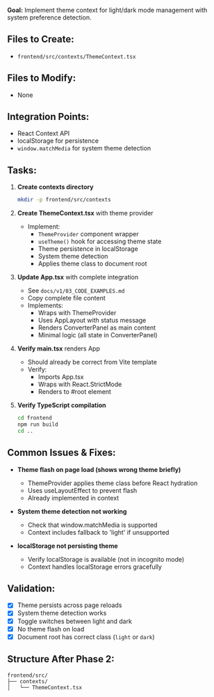 **Goal:** Implement theme context for light/dark mode management with system preference detection.

## Files to Create:
- `frontend/src/contexts/ThemeContext.tsx`

## Files to Modify:
- None

## Integration Points:
- React Context API
- localStorage for persistence
- `window.matchMedia` for system theme detection

## Tasks:

1. **Create contexts directory**
   ```bash
   mkdir -p frontend/src/contexts
   ```

2. **Create ThemeContext.tsx** with theme provider
   - Implement:
     - `ThemeProvider` component wrapper
     - `useTheme()` hook for accessing theme state
     - Theme persistence in localStorage
     - System theme detection
     - Applies theme class to document root

3. **Update App.tsx** with complete integration
   - See `docs/v1/03_CODE_EXAMPLES.md`
   - Copy complete file content
   - Implements:
     - Wraps with ThemeProvider
     - Uses AppLayout with status message
     - Renders ConverterPanel as main content
     - Minimal logic (all state in ConverterPanel)

4. **Verify main.tsx** renders App
   - Should already be correct from Vite template
   - Verify:
     - Imports App.tsx
     - Wraps with React.StrictMode
     - Renders to #root element

5. **Verify TypeScript compilation**
   ```bash
   cd frontend
   npm run build
   cd ..
   ```

## Common Issues & Fixes:

- **Theme flash on page load (shows wrong theme briefly)**
  - ThemeProvider applies theme class before React hydration
  - Uses useLayoutEffect to prevent flash
  - Already implemented in context

- **System theme detection not working**
  - Check that window.matchMedia is supported
  - Context includes fallback to 'light' if unsupported

- **localStorage not persisting theme**
  - Verify localStorage is available (not in incognito mode)
  - Context handles localStorage errors gracefully

## Validation:

- [x] Theme persists across page reloads
- [x] System theme detection works
- [x] Toggle switches between light and dark
- [x] No theme flash on load
- [x] Document root has correct class (`light` or `dark`)

## Structure After Phase 2:

```
frontend/src/
├── contexts/
│   └── ThemeContext.tsx